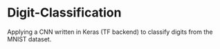 # Digit-Classification
Applying a CNN written in Keras (TF backend) to classify digits from the MNIST dataset. 
